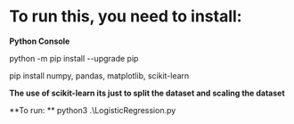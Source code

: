 # To run this, you need to install:
**Python Console**

python -m pip install --upgrade pip

pip install numpy, pandas, matplotlib, scikit-learn

**The use of scikit-learn its just to split the dataset and scaling the dataset**

**To run: ** python3 .\LogisticRegression.py
